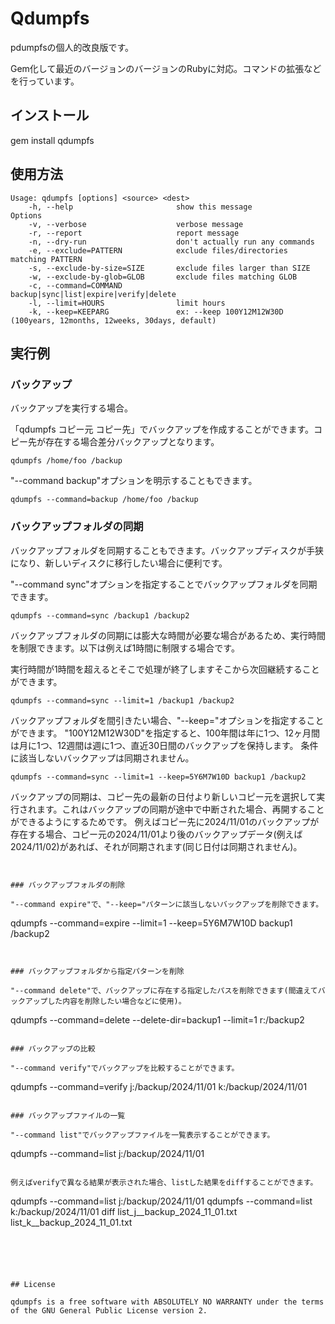 # Qdumpfs

pdumpfsの個人的改良版です。

Gem化して最近のバージョンのバージョンのRubyに対応。コマンドの拡張などを行っています。

## インストール

gem install qdumpfs

## 使用方法

```
Usage: qdumpfs [options] <source> <dest>
    -h, --help                       show this message
Options
    -v, --verbose                    verbose message
    -r, --report                     report message
    -n, --dry-run                    don't actually run any commands
    -e, --exclude=PATTERN            exclude files/directories matching PATTERN
    -s, --exclude-by-size=SIZE       exclude files larger than SIZE
    -w, --exclude-by-glob=GLOB       exclude files matching GLOB
    -c, --command=COMMAND            backup|sync|list|expire|verify|delete
    -l, --limit=HOURS                limit hours
    -k, --keep=KEEPARG               ex: --keep 100Y12M12W30D (100years, 12months, 12weeks, 30days, default)
```

## 実行例

### バックアップ

バックアップを実行する場合。

「qdumpfs コピー元 コピー先」でバックアップを作成することができます。コピー先が存在する場合差分バックアップとなります。

```
qdumpfs /home/foo /backup
```

"--command backup"オプションを明示することもできます。

```
qdumpfs --command=backup /home/foo /backup
```

### バックアップフォルダの同期

バックアップフォルダを同期することもできます。バックアップディスクが手狭になり、新しいディスクに移行したい場合に便利です。

"--command sync"オプションを指定することでバックアップフォルダを同期できます。

```
qdumpfs --command=sync /backup1 /backup2
```

バックアップフォルダの同期には膨大な時間が必要な場合があるため、実行時間を制限できます。以下は例えば1時間に制限する場合です。

実行時間が1時間を超えるとそこで処理が終了しますそこから次回継続することができます。

```
qdumpfs --command=sync --limit=1 /backup1 /backup2
```

バックアップフォルダを間引きたい場合、"--keep="オプションを指定することができます。 "100Y12M12W30D"を指定すると、100年間は年に1つ、12ヶ月間は月に1つ、12週間は週に1つ、直近30日間のバックアップを保持します。
条件に該当しないバックアップは同期されません。

```
qdumpfs --command=sync --limit=1 --keep=5Y6M7W10D backup1 /backup2
```

バックアップの同期は、コピー先の最新の日付より新しいコピー元を選択して実行されます。これはバックアップの同期が途中で中断された場合、再開することができるようにするためです。
例えばコピー先に2024/11/01のバックアップが存在する場合、コピー元の2024/11/01より後のバックアップデータ(例えば2024/11/02)があれば、それが同期されます(同じ日付は同期されません)。


```


### バックアップフォルダの削除

"--command expire"で、"--keep="パターンに該当しないバックアップを削除できます。
```
qdumpfs --command=expire --limit=1 --keep=5Y6M7W10D backup1 /backup2
```


### バックアップフォルダから指定パターンを削除

"--command delete"で、バックアップに存在する指定したパスを削除できます(間違えてバックアップした内容を削除したい場合などに使用)。
```
qdumpfs --command=delete --delete-dir=backup1 --limit=1  r:/backup2
```

### バックアップの比較

"--command verify"でバックアップを比較することができます。

```
qdumpfs  --command=verify j:/backup/2024/11/01 k:/backup/2024/11/01
```

### バックアップファイルの一覧

"--command list"でバックアップファイルを一覧表示することができます。

```
qdumpfs  --command=list j:/backup/2024/11/01 
```

例えばverifyで異なる結果が表示された場合、listした結果をdiffすることができます。

```
qdumpfs  --command=list j:/backup/2024/11/01 
qdumpfs  --command=list k:/backup/2024/11/01 
diff list_j__backup_2024_11_01.txt list_k__backup_2024_11_01.txt
```





## License

qdumpfs is a free software with ABSOLUTELY NO WARRANTY under the terms of the GNU General Public License version 2.


